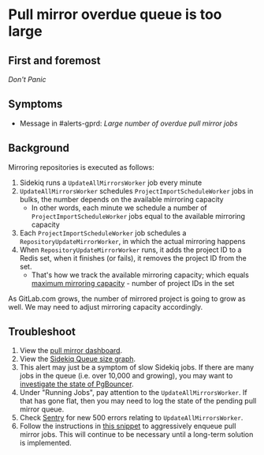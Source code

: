 # Pull mirror overdue queue is too large

## First and foremost

*Don't Panic*

## Symptoms

* Message in #alerts-gprd: _Large number of overdue pull mirror jobs_

## Background

Mirroring repositories is executed as follows:

1. Sidekiq runs a `UpdateAllMirrorsWorker` job every minute
1. `UpdateAllMirrorsWorker` schedules `ProjectImportScheduleWorker` jobs in bulks, the number depends on the available mirroring capacity
    * In other words, each minute we schedule a number of `ProjectImportScheduleWorker` jobs equal to the available mirroring capacity
1. Each `ProjectImportScheduleWorker` job schedules a `RepositoryUpdateMirrorWorker`, in which the actual mirroring happens
1. When `RepositoryUpdateMirrorWorker` runs, it adds the project ID to a Redis set, when it finishes (or fails), it removes the project ID from the set.
    * That's how we track the available mirroring capacity; which equals [maximum mirroring capacity][maximum-mirroring-capacity] - number of project IDs in the set

As GitLab.com grows, the number of mirrored project is going to grow as well. We may need to adjust mirroring capacity accordingly.

## Troubleshoot

1. View the [pull mirror dashboard](https://dashboards.gitlab.net/d/_MKRXrSmk/pull-mirrors).
1. View the [Sidekiq Queue size graph][sidekiq-queue-sizes].
1. This alert may just be a symptom of slow Sidekiq jobs. If there are many jobs in the queue (i.e. over 10,000 and growing),
   you may want to [investigate the state of PgBouncer](pgbouncer.md).
1. Under "Running Jobs", pay attention to the `UpdateAllMirrorsWorker`. If that has gone flat, then
you may need to log the state of the pending pull mirror queue.
1. Check [Sentry](https://sentry.gitlab.net/gitlab/gitlabcom/) for new 500 errors relating to `UpdateAllMirrorsWorker`.
1. Follow the instructions in [this
   snippet](https://gitlab.com/gitlab-com/gl-infra/infrastructure/snippets/1873154)
   to aggressively enqueue pull mirror jobs. This will continue to be necessary
   until a long-term solution is implemented.

[maximum-mirroring-capacity]: https://gitlab.com/admin/application_settings/repository#js-mirror-settings
[sidekiq-queue-sizes]: https://dashboards.gitlab.net/d/9GOIu9Siz/sidekiq-stats?orgId=1&panelId=3&fullscreen
